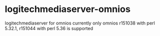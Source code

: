 # logitechmediaserver-omnios

logitechmediaserver for omnios
currently only omnios r151038 with perl 5.32.1, r151044 with perl 5.36 is supported  
